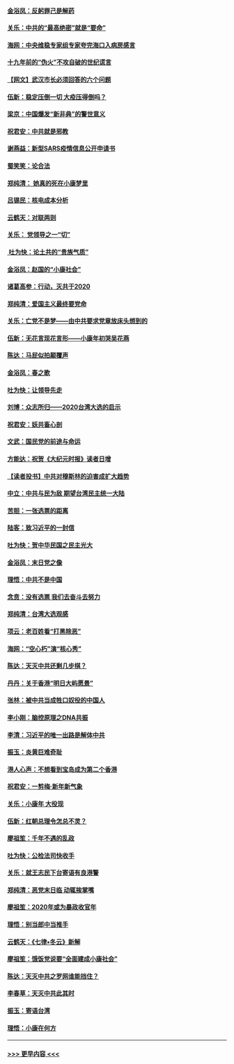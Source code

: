 #### [金浴凤：反躬罪己是解药](../pages/nsc993/n11820280.md?t=01252101) 
#### [关乐：中共的“最高绝密”就是“要命”](../pages/nsc993/n11816946.md?t=01252101) 
#### [海网：中央维稳专家组专家夸完海口入病房感言](../pages/nsc993/n11815138.md?t=01252101) 
#### [十九年前的“伪火”不攻自破的世纪谎言](../pages/nsc993/n11813238.md?t=01252101) 
#### [【网文】武汉市长必须回答的六个问题](../pages/nsc993/n11813848.md?t=01252101) 
#### [伍新：稳定压倒一切 大疫压得倒吗？](../pages/nsc993/n11812634.md?t=01252101) 
#### [梁京：中国爆发“新非典”的警世意义](../pages/nsc993/n11812554.md?t=01252101) 
#### [祝君安：中共就是邪教](../pages/nsc993/n11812431.md?t=01252101) 
#### [谢燕益：新型SARS疫情信息公开申请书](../pages/nsc993/n11808840.md?t=01252101) 
#### [蜀笑笑：论合法](../pages/nsc993/n11808064.md?t=01252101) 
#### [郑纯清： 她真的死在小康梦里](../pages/nsc993/n11806623.md?t=01252101) 
#### [吕锡民：核电成本分析](../pages/nsc993/n11806284.md?t=01252101) 
#### [云鹤天：对联两则](../pages/nsc993/n11805957.md?t=01252101) 
#### [关乐： 党领导之一“切”](../pages/nsc993/n11804505.md?t=01252101) 
#### [ 吐为快：论土共的“贵族气质”](../pages/nsc993/n11804490.md?t=01252101) 
#### [金浴凤：赵国的“小康社会”](../pages/nsc993/n11804452.md?t=01252101) 
#### [诸葛高参：行动，灭共于2020](../pages/nsc993/n11804120.md?t=01252101) 
#### [郑纯清：爱国主义最终要党命](../pages/nsc993/n11802197.md?t=01252101) 
#### [关乐：亡党不是梦——由中共要求党章放床头想到的](../pages/nsc993/n11802156.md?t=01252101) 
#### [伍新：无花言现花言形——小康年初哭吴花燕](../pages/nsc993/n11800044.md?t=01252101) 
#### [陈达：马屁似拍颠覆声](../pages/nsc993/n11800010.md?t=01252101) 
#### [金浴凤：春之歌](../pages/nsc993/n11797687.md?t=01252101) 
#### [吐为快：让领导先走](../pages/nsc993/n11797512.md?t=01252101) 
#### [刘博：众志所归——2020台湾大选的启示](../pages/nsc993/n11796878.md?t=01252101) 
#### [祝君安：妖共畜心剖](../pages/nsc993/n11794273.md?t=01252101) 
#### [文武：国民党的前途与命运](../pages/nsc993/n11794198.md?t=01252101) 
#### [方能达：祝贺《大纪元时报》读者日增](../pages/nsc993/n11793807.md?t=01252101) 
#### [【读者投书】中共对穆斯林的迫害成扩大趋势](../pages/nsc993/n11791371.md?t=01252101) 
#### [中立：中共与民为敌 期望台湾民主统一大陆](../pages/nsc993/n11790392.md?t=01252101) 
#### [苦胆：一张选票的距离](../pages/nsc993/n11788914.md?t=01252101) 
#### [陆客：致习近平的一封信](../pages/nsc993/n11788867.md?t=01252101) 
#### [吐为快：贺中华民国之民主光大](../pages/nsc993/n11788618.md?t=01252101) 
#### [金浴凤：末日党之像](../pages/nsc993/n11787475.md?t=01252101) 
#### [理悟：中共不是中国](../pages/nsc993/n11787463.md?t=01252101) 
#### [念贲：没有选票  我们去奋斗去努力](../pages/nsc993/n11787398.md?t=01252101) 
#### [郑纯清：台湾大选观感](../pages/nsc993/n11786210.md?t=01252101) 
#### [项云：老百姓看“打黑除恶”](../pages/nsc993/n11785398.md?t=01252101) 
#### [海网：“空心朽”演“核心秀”](../pages/nsc993/n11783874.md?t=01252101) 
#### [陈达：天灭中共还剩几步棋？](../pages/nsc993/n11783719.md?t=01252101) 
#### [丹丹：关于香港“明日大屿愿景”](../pages/nsc993/n11783273.md?t=01252101) 
#### [张林：被中共当成牲口奴役的中国人](../pages/nsc993/n11782397.md?t=01252101) 
#### [李小刚：脑控原理之DNA共振](../pages/nsc993/n11780962.md?t=01252101) 
#### [李清：习近平的唯一出路是解体中共](../pages/nsc993/n11780866.md?t=01252101) 
#### [振玉：炎黄巨难奇耻](../pages/nsc993/n11779632.md?t=01252101) 
#### [港人心声：不想看到宝岛成为第二个香港](../pages/nsc993/n11778817.md?t=01252101) 
#### [祝君安：一剪梅‧新年新气象](../pages/nsc993/n11776340.md?t=01252101) 
#### [关乐：小康年 大役现](../pages/nsc993/n11774213.md?t=01252101) 
#### [伍新：红朝总理令怎总不灵？](../pages/nsc993/n11770813.md?t=01252101) 
#### [廖祖笙：千年不遇的乱政](../pages/nsc993/n11770373.md?t=01252101) 
#### [吐为快：公检法司快收手](../pages/nsc993/n11770359.md?t=01252101) 
#### [关乐：就王志民下台寄语有良港警](../pages/nsc993/n11769903.md?t=01252101) 
#### [郑纯清：恶党末日临 动辄挨掌嘴](../pages/nsc993/n11769356.md?t=01252101) 
#### [廖祖笙：2020年或为暴政收官年](../pages/nsc993/n11768216.md?t=01252101) 
#### [理悟：别当郎中当推手](../pages/nsc993/n11768243.md?t=01252101) 
#### [云鹤天：《七律▪冬云》新解](../pages/nsc993/n11768204.md?t=01252101) 
#### [廖祖笙：饿饭党说要“全面建成小康社会”](../pages/nsc993/n11767482.md?t=01252101) 
#### [陈达：天灭中共之罗网谁能挡住？](../pages/nsc993/n11767465.md?t=01252101) 
#### [李春草：天灭中共此其时](../pages/nsc993/n11767452.md?t=01252101) 
#### [振玉：寄语台湾](../pages/nsc993/n11767432.md?t=01252101) 
#### [理悟：小康在何方](../pages/nsc993/n11767394.md?t=01252101) 

----
#### [ >>> 更早内容 <<< ](../indexes/nsc993-earlier.md)
